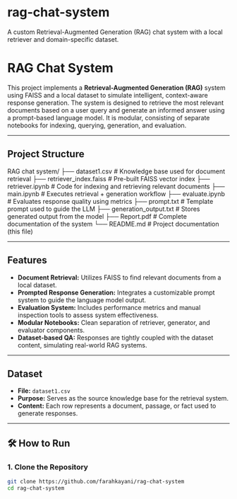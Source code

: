 # rag-chat-system
A custom Retrieval-Augmented Generation (RAG) chat system with a local retriever and domain-specific dataset.
# RAG Chat System

This project implements a **Retrieval-Augmented Generation (RAG)** system using FAISS and a local dataset to simulate intelligent, context-aware response generation. The system is designed to retrieve the most relevant documents based on a user query and generate an informed answer using a prompt-based language model. It is modular, consisting of separate notebooks for indexing, querying, generation, and evaluation.

---

## Project Structure

RAG chat system/
├── dataset1.csv # Knowledge base used for document retrieval
├── retriever_index.faiss # Pre-built FAISS vector index
├── retriever.ipynb # Code for indexing and retrieving relevant documents
├── main.ipynb # Executes retrieval + generation workflow
├── evaluate.ipynb # Evaluates response quality using metrics
├── prompt.txt # Template prompt used to guide the LLM
├── generation_output.txt # Stores generated output from the model
├── Report.pdf # Complete documentation of the system
└── README.md # Project documentation (this file)


---

##  Features

- **Document Retrieval:** Utilizes FAISS to find relevant documents from a local dataset.
- **Prompted Response Generation:** Integrates a customizable prompt system to guide the language model output.
- **Evaluation System:** Includes performance metrics and manual inspection tools to assess system effectiveness.
- **Modular Notebooks:** Clean separation of retriever, generator, and evaluator components.
- **Dataset-based QA:** Responses are tightly coupled with the dataset content, simulating real-world RAG systems.

---

## Dataset

- **File:** `dataset1.csv`
- **Purpose:** Serves as the source knowledge base for the retrieval system.
- **Content:** Each row represents a document, passage, or fact used to generate responses.

---

## 🛠️ How to Run

### 1. Clone the Repository
```bash
git clone https://github.com/farahkayani/rag-chat-system
cd rag-chat-system
